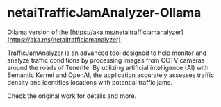 # netaiTrafficJamAnalyzer-Ollama
Ollama version of the [https://aka.ms/netaitrafficjamanalyzer](https://aka.ms/netaitrafficjamanalyzer)

TrafficJamAnalyzer is an advanced tool designed to help monitor and analyze traffic conditions by processing images from CCTV cameras around the roads of Tenerife. By utilizing artificial intelligence (AI) with Semantic Kernel and OpenAI, the application accurately assesses traffic density and identifies locations with potential traffic jams.

Check the original work for details and more.